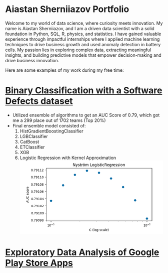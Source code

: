 # Aiastan Sherniiazov Portfolio

Welcome to my world of data science, where curiosity meets innovation. My name is Aiastan Sherniiazov, and I am a driven data scientist with a solid foundation in Python, SQL, R, physics, and statistics. I have gained valuable experience through impactful internships where I applied machine learning techniques to drive business growth and used anomaly detection in battery cells. My passion lies in exploring complex data, extracting meaningful insights, and building predictive models that empower decision-making and drive business innovation. 

Here are some examples of my work during my free time:

# [Binary Classification with a Software Defects dataset](https://github.com/sherniia/Binary_classification_competition_kaggle)
* Utilized ensemble of algorithms to get an AUC Score of 0.79, which got me a 299 place out of 1702 teams (Top 20%)
* Final ensemble model consisted of:
  1. HistGradientBoostingClassifier
  2. LGBClassifier
  3. CatBoost
  4. ETClassifier
  5. XGB
  6. Logistic Regression with Kernel Approximation
![Binary classification image](assets/img/binary_class_img.png)
 

# [Exploratory Data Analysis of Google Play Store Apps](https://github.com/sherniia/Google-Play-Store-App-EDA-Project)


